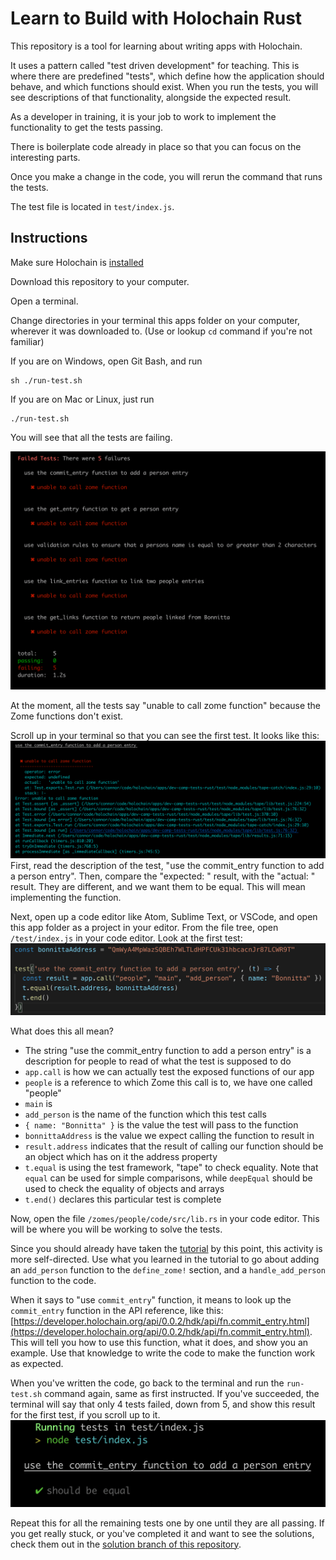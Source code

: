 # Learn to Build with Holochain Rust

This repository is a tool for learning about writing apps with Holochain.

It uses a pattern called "test driven development" for teaching. This is where there are predefined "tests", which define how the application should behave, and which functions should exist. When you run the tests, you will see descriptions of that functionality, alongside the expected result. 

As a developer in training, it is your job to work to implement the functionality to get the tests passing.

There is boilerplate code already in place so that you can focus on the interesting parts.

Once you make a change in the code, you will rerun the command that runs the tests.

The test file is located in `test/index.js`.

## Instructions

Make sure Holochain is [installed](https://developer.holochain.org/start.html)

Download this repository to your computer.

Open a terminal. 

Change directories in your terminal this apps folder on your computer, wherever it was downloaded to. (Use or lookup `cd` command if you're not familiar)

If you are on Windows, open Git Bash, and run

```shell
sh ./run-test.sh
```

If you are on Mac or Linux, just run

```shell
./run-test.sh
```

You will see that all the tests are failing.

![tests failed](images/tests-failing.png)

At the moment, all the tests say "unable to call zome function" because the Zome functions don't exist.

Scroll up in your terminal so that you can see the first test. It looks like this:
![first test failing](images/first-test-failing.png)
First, read the description of the test, "use the commit_entry function to add a person entry". Then, compare the "expected: " result, with the "actual: " result. They are different, and we want them to be equal. This will mean implementing the function.

Next, open up a code editor like Atom, Sublime Text, or VSCode, and open this app folder as a project in your editor. From the file tree, open `/test/index.js` in your code editor. Look at the first test:
![first test](images/first-test.png)

What does this all mean?
- The string "use the commit_entry function to add a person entry" is a description for people to read of what the test is supposed to do
- `app.call` is how we can actually test the exposed functions of our app
- `people` is a reference to which Zome this call is to, we have one called "people"
- `main` is 
- `add_person` is the name of the function which this test calls
- `{ name: "Bonnitta" }` is the value the test will pass to the function
- `bonnittaAddress` is the value we expect calling the function to result in
- `result.address` indicates that the result of calling our function should be an object which has on it the address property
- `t.equal` is using the test framework, "tape" to check equality. Note that `equal` can be used for simple comparisons, while `deepEqual` should be used to check the equality of objects and arrays
- `t.end()` declares this particular test is complete

Now, open the file `/zomes/people/code/src/lib.rs` in your code editor. This will be where you will be working to solve the tests.

Since you should already have taken the [tutorial](https://hackmd.io/jwdkYitQQGCJX3THfxO-2A) by this point, this activity is more self-directed. Use what you learned in the tutorial to go about adding an `add_person` function to the `define_zome!` section, and a `handle_add_person` function to the code.

When it says to "use `commit_entry`" function, it means to look up the `commit_entry` function in the API reference, like this: [https://developer.holochain.org/api/0.0.2/hdk/api/fn.commit_entry.html](https://developer.holochain.org/api/0.0.2/hdk/api/fn.commit_entry.html). This will tell you how to use this function, what it does, and show you an example. Use that knowledge to write the code to make the function work as expected.

When you've written the code, go back to the terminal and run the `run-test.sh` command again, same as first instructed. If you've succeeded, the terminal will say that only 4 tests failed, down from 5, and show this result for the first test, if you scroll up to it.
![first-test-succeed](images/first-test-succeed.png)

Repeat this for all the remaining tests one by one until they are all passing. If you get really stuck, or you've completed it and want to see the solutions, check them out in the [solution branch of this repository](https://github.com/holochain/dev-camp-tests-rust/tree/solution).

